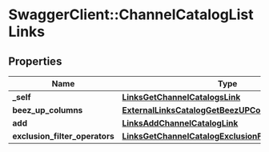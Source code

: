 # SwaggerClient::ChannelCatalogListLinks

## Properties
Name | Type | Description | Notes
------------ | ------------- | ------------- | -------------
**_self** | [**LinksGetChannelCatalogsLink**](LinksGetChannelCatalogsLink.md) |  | [optional] 
**beez_up_columns** | [**ExternalLinksCatalogGetBeezUPColumnsLink**](ExternalLinksCatalogGetBeezUPColumnsLink.md) |  | [optional] 
**add** | [**LinksAddChannelCatalogLink**](LinksAddChannelCatalogLink.md) |  | [optional] 
**exclusion_filter_operators** | [**LinksGetChannelCatalogExclusionFilterOperatorsLink**](LinksGetChannelCatalogExclusionFilterOperatorsLink.md) |  | [optional] 


